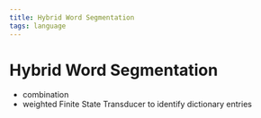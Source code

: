 ```yaml
---
title: Hybrid Word Segmentation
tags: language
---
```


# Hybrid Word Segmentation
- combination
- weighted Finite State Transducer to identify dictionary entries


























































